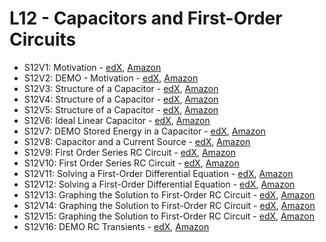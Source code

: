 # L12 - Capacitors and First-Order Circuits

* S12V1: Motivation - [edX][S12V1-edX-Video], [Amazon][S12V1-Amazon-S3]
* S12V2: DEMO - Motivation - [edX][S12V2-edX-Video], [Amazon][S12V2-Amazon-S3]
* S12V3: Structure of a Capacitor - [edX][S12V3-edX-Video], [Amazon][S12V3-Amazon-S3]
* S12V4: Structure of a Capacitor - [edX][S12V4-edX-Video], [Amazon][S12V4-Amazon-S3]
* S12V5: Structure of a Capacitor - [edX][S12V5-edX-Video], [Amazon][S12V5-Amazon-S3]
* S12V6: Ideal Linear Capacitor - [edX][S12V6-edX-Video], [Amazon][S12V6-Amazon-S3]
* S12V7: DEMO Stored Energy in a Capacitor - [edX][S12V7-edX-Video], [Amazon][S12V7-Amazon-S3]
* S12V8: Capacitor and a Current Source - [edX][S12V8-edX-Video], [Amazon][S12V8-Amazon-S3]
* S12V9: First Order Series RC Circuit - [edX][S12V9-edX-Video], [Amazon][S12V9-Amazon-S3]
* S12V10: First Order Series RC Circuit - [edX][S12V10-edX-Video], [Amazon][S12V10-Amazon-S3]
* S12V11: Solving a First-Order Differential Equation - [edX][S12V11-edX-Video], [Amazon][S12V11-Amazon-S3]
* S12V12: Solving a First-Order Differential Equation - [edX][S12V12-edX-Video], [Amazon][S12V12-Amazon-S3]
* S12V13: Graphing the Solution to First-Order RC Circuit - [edX][S12V13-edX-Video], [Amazon][S12V13-Amazon-S3]
* S12V14: Graphing the Solution to First-Order RC Circuit - [edX][S12V14-edX-Video], [Amazon][S12V14-Amazon-S3]
* S12V15: Graphing the Solution to First-Order RC Circuit - [edX][S12V15-edX-Video], [Amazon][S12V15-Amazon-S3]
* S12V16: DEMO RC Transients - [edX][S12V16-edX-Video], [Amazon][S12V16-Amazon-S3]

[S12V1-edX-Video]: https://edx-video.net/mit-6002x/MIT6002XT214-V017800_DTH.mp4
[S12V2-edX-Video]: https://edx-video.net/mit-6002x/MIT6002XT214-V017900_DTH.mp4
[S12V3-edX-Video]: https://edx-video.net/mit-6002x/MIT6002XT214-V018000_DTH.mp4
[S12V4-edX-Video]: https://edx-video.net/mit-6002x/MIT6002XT214-V018100_DTH.mp4
[S12V5-edX-Video]: https://edx-video.net/mit-6002x/MIT6002XT214-V018200_DTH.mp4
[S12V6-edX-Video]: https://edx-video.net/mit-6002x/MIT6002XT214-V018300_DTH.mp4
[S12V7-edX-Video]: https://edx-video.net/mit-6002x/MIT6002XT214-V018400_DTH.mp4
[S12V8-edX-Video]: https://edx-video.net/mit-6002x/MIT6002XT214-V018500_DTH.mp4
[S12V9-edX-Video]: https://edx-video.net/mit-6002x/MIT6002XT214-V018600_DTH.mp4
[S12V10-edX-Video]: https://edx-video.net/mit-6002x/MIT6002XT214-V018700_DTH.mp4
[S12V11-edX-Video]: https://edx-video.net/mit-6002x/MIT6002XT214-V018800_DTH.mp4
[S12V12-edX-Video]: https://edx-video.net/mit-6002x/MIT6002XT214-V018900_DTH.mp4
[S12V13-edX-Video]: https://edx-video.net/mit-6002x/MIT6002XT214-V019000_DTH.mp4
[S12V14-edX-Video]: https://edx-video.net/mit-6002x/MIT6002XT214-V019100_DTH.mp4
[S12V15-edX-Video]: https://edx-video.net/mit-6002x/MIT6002XT214-V019200_DTH.mp4
[S12V16-edX-Video]: https://edx-video.net/mit-6002x/MIT6002XT214-V019300_DTH.mp4

[S12V1-Amazon-S3]: https://s3.amazonaws.com/edx-course-videos/mit-6002x/6002-L12-oei12-1_100.mov
[S12V2-Amazon-S3]: https://s3.amazonaws.com/edx-course-videos/mit-6002x/6002-L12-oei12-2_100.mov
[S12V3-Amazon-S3]: https://s3.amazonaws.com/edx-course-videos/mit-6002x/6002-L12-oei12-3_100a.mov
[S12V4-Amazon-S3]: https://s3.amazonaws.com/edx-course-videos/mit-6002x/6002-L12-oei12-3_100b.mov
[S12V5-Amazon-S3]: https://s3.amazonaws.com/edx-course-videos/mit-6002x/6002-L12-oei12-3_100c.mov
[S12V6-Amazon-S3]: https://s3.amazonaws.com/edx-course-videos/mit-6002x/6002-L12-oei12-4_100.mov
[S12V7-Amazon-S3]: https://s3.amazonaws.com/edx-course-videos/mit-6002x/6002-L12-oei12-5_100.mov
[S12V8-Amazon-S3]: https://s3.amazonaws.com/edx-course-videos/mit-6002x/6002-L12-oei12-6_100.mov
[S12V9-Amazon-S3]: https://s3.amazonaws.com/edx-course-videos/mit-6002x/6002-L12-oei12-7_100a.mov
[S12V10-Amazon-S3]: https://s3.amazonaws.com/edx-course-videos/mit-6002x/6002-L12-oei12-7_100b.mov
[S12V11-Amazon-S3]: https://s3.amazonaws.com/edx-course-videos/mit-6002x/6002-L12-oei12-8_100a.mov
[S12V12-Amazon-S3]: https://s3.amazonaws.com/edx-course-videos/mit-6002x/6002-L12-oei12-8_100b.mov
[S12V13-Amazon-S3]: https://s3.amazonaws.com/edx-course-videos/mit-6002x/6002-L12-oei12-9a_100.mov
[S12V14-Amazon-S3]: https://s3.amazonaws.com/edx-course-videos/mit-6002x/6002-L12-oei12-9b_100.mov
[S12V15-Amazon-S3]: https://s3.amazonaws.com/edx-course-videos/mit-6002x/6002-L12-oei12-9c_100.mov
[S12V16-Amazon-S3]: https://s3.amazonaws.com/edx-course-videos/mit-6002x/6002-L12-oei12-10_100.mov

